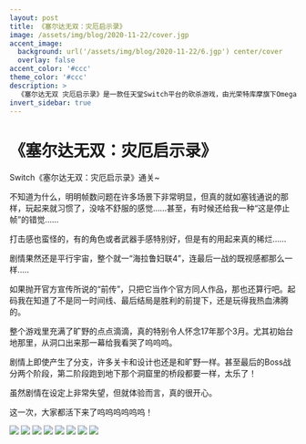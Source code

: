 ```yaml
---
layout: post
title: 《塞尔达无双：灾厄启示录》
image: /assets/img/blog/2020-11-22/cover.jgp
accent_image: 
  background: url('/assets/img/blog/2020-11-22/6.jgp') center/cover
  overlay: false
accent_color: '#ccc'
theme_color: '#ccc'
description: >
  《塞尔达无双 灾厄启示录》是一款任天堂Switch平台的砍杀游戏，由光荣特库摩旗下Omega Force开发，日版由光荣特库摩发行、其他版本则由任天堂发行。游戏于2020年11月20日发售，支持繁简中文。
invert_sidebar: true
---
```


# 《塞尔达无双：灾厄启示录》

Switch《塞尔达无双：灾厄启示录》通关~

不知道为什么，明明帧数问题在许多场景下非常明显，但真的就如塞钱通说的那样，玩起来就习惯了，没啥不舒服的感觉……甚至，有时候还给我一种“这是停止帧”的错觉……

打击感也蛮怪的，有的角色或者武器手感特别好，但是有的用起来真的稀烂……

剧情果然还是平行宇宙，整个就一“海拉鲁妇联4”，连最后一战的既视感都那么一样…..

如果抛开官方宣传所说的“前传”，只把它当作个官方同人作品，那也还算行吧。起码我在知道了不是同一时间线、最后结局是胜利的前提下，还是玩得我热血沸腾的。

整个游戏里充满了旷野的点点滴滴，真的特别令人怀念17年那个3月。尤其初始台地那里，从洞口出来那一幕给我看哭了呜呜呜。

剧情上即使产生了分支，许多关卡和设计也还是和旷野一样。甚至最后的Boss战分两个阶段，第二阶段跑到地下那个洞窟里的桥段都要一样，太乐了！

虽然剧情在设定上非常失望，但就体验而言，真的很开心。

这一次，大家都活下来了呜呜呜呜呜呜！


![](/assets/img/blog/2020-11-22/1.jgp)
![](/assets/img/blog/2020-11-22/2.jgp)
![](/assets/img/blog/2020-11-22/3.jgp)
![](/assets/img/blog/2020-11-22/4.jgp)
![](/assets/img/blog/2020-11-22/5.jgp)
![](/assets/img/blog/2020-11-22/6.jgp)
![](/assets/img/blog/2020-11-22/7.jgp)
![](/assets/img/blog/2020-11-22/8.jgp)